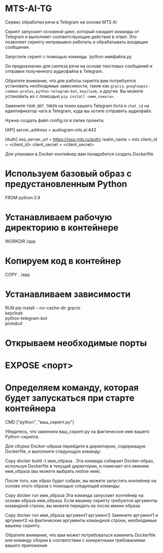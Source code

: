 # MTS-AI-TG
Сервис обработки речи в Telegram на основе MTS AI



Скрипт запускает основной цикл, который ожидает команды от Telegram и выполняет соответствующие действия в ответ. Это позволяет скрипту непрерывно работать и обрабатывать входящие сообщения.

Запустите скрипт с помощью команды `python имяфайла.py 

Он предназначен для синтеза речи на основе текстовых сообщений и отправки полученного аудиофайла в Telegram. 

Обратите внимание, что для работы скрипта вам потребуется установить необходимые зависимости, такие как `grpcio`, `googleapis-common-protos`, `python-telegram-bot`, `keycloak`, и другие. Вы можете установить их с помощью `pip install <имя_пакета>`.

Замените `YOUR_BOT_TOKEN` на токен вашего Telegram бота и `chat_id` на идентификатор чата в Telegram, куда вы хотите отправить аудиофайл.

Нужно создать  файл config.ini в папке проекта: 

[API]
server_address = audiogram.mts.ai:443

[Auth]
sso_server_url = https://isso.mts.ru/auth/
realm_name = mts
client_id = <client_id>
client_secret = <client_secret>





Для упаковки в Docker-контейнер вам понадобится создать Dockerfile

# Используем базовый образ с предустановленным Python
FROM python:3.9

# Устанавливаем рабочую директорию в контейнере
WORKDIR /app

# Копируем код в контейнер
COPY . /app

# Устанавливаем зависимости
RUN pip install --no-cache-dir grpcio \
    keycloak \
    python-telegram-bot \
    protobuf

# Открываем необходимые порты
# EXPOSE <порт>

# Определяем команду, которая будет запускаться при старте контейнера
CMD ["python", "ваш_скрипт.py"]

Убедитесь, что заменили ваш_скрипт.py на фактическое имя вашего Python-скрипта.

Для сборки Docker-образа перейдите в директорию, содержащую Dockerfile, и выполните следующую команду:

Copy
docker build -t имя_образа .
Эта команда собирает Docker-образ, используя Dockerfile в текущей директории, и помечает его именем имя_образа (вы можете выбрать любое имя).

После того, как образ будет собран, вы можете запустить контейнер на основе этого образа с помощью следующей команды:

Copy
docker run имя_образа
Эта команда запускает контейнер на основе образа имя_образа. Если вашему скрипту требуются аргументы командной строки, вы можете передать их после имени образа:

Copy
docker run имя_образа аргумент1 аргумент2
Замените аргумент1 и аргумент2 на фактические аргументы командной строки, необходимые вашему скрипту.

Обратите внимание, что вам может потребоваться изменить Dockerfile или команду сборки в соответствии с конкретными требованиями вашего приложения

